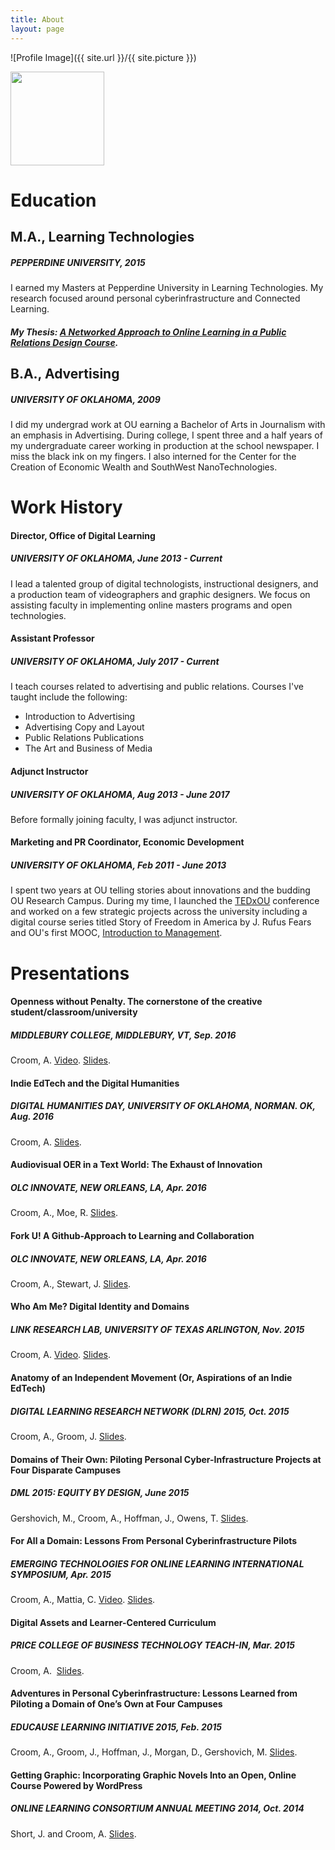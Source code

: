 ```yaml
---
title: About
layout: page
---
```

![Profile Image]({{ site.url }}/{{ site.picture }})

<p><img class="aligncenter size-full wp-image-5651 icon-container" src="http://adamcroom.com/wp-content/uploads/2017/07/groveswedding.jpg" alt="" width="150" height="150" /></p>
<h1>Education</h1>
<h2>M.A., Learning Technologies</h2>
<h5>PEPPERDINE UNIVERSITY, 2015</h5>
<p>I earned my Masters at Pepperdine University in Learning Technologies. My research focused around personal cyberinfrastructure and Connected Learning.</p>
<h5>My Thesis: <a href="https://www.scribd.com/doc/271717083/A-Networked-Approach-to-Online-Learning-in-a-Public-Relations-Design-Course">A Networked Approach to Online Learning in a Public Relations Design Course</a>.</h5>
<h2>B.A., Advertising</h2>
<h5>UNIVERSITY OF OKLAHOMA, 2009</h5>
<p class="selectionShareable">I did my undergrad work at OU earning a Bachelor of Arts in Journalism with an emphasis in Advertising. During college, I spent three and a half years of my undergraduate career working in production at the school newspaper. I miss the black ink on my fingers. I also interned for the Center for the Creation of Economic Wealth and SouthWest NanoTechnologies.</p>
<h1 class="selectionShareable">Work History</h1>
<h4>Director, Office of Digital Learning</h4>
<h5>UNIVERSITY OF OKLAHOMA, June 2013 - Current</h5>
<p class="selectionShareable">I lead a talented group of digital technologists, instructional designers, and a production team of videographers and graphic designers. We focus on assisting faculty in implementing online masters programs and open technologies.</p>
<h4>Assistant Professor</h4>
<h5>UNIVERSITY OF OKLAHOMA, July 2017 - Current</h5>
<p class="selectionShareable">I teach courses related to advertising and public relations. Courses I've taught include the following:</p>
<ul>
<li>Introduction to Advertising</li>
<li>Advertising Copy and Layout</li>
<li>Public Relations Publications</li>
<li>The Art and Business of Media</li>
</ul>
<h4>Adjunct Instructor</h4>
<h5>UNIVERSITY OF OKLAHOMA, Aug 2013 - June 2017</h5>
<p class="selectionShareable">Before formally joining faculty, I was adjunct instructor.</p>
<h4>Marketing and PR Coordinator, Economic Development</h4>
<h5>UNIVERSITY OF OKLAHOMA, Feb 2011 - June 2013</h5>
<p class="selectionShareable">I spent two years at OU telling stories about innovations and the budding OU Research Campus. During my time, I launched the <a href="http://tedxou.com">TEDxOU</a> conference and worked on a few strategic projects across the university including a digital course series titled Story of Freedom in America by J. Rufus Fears and OU's first MOOC, <a href="https://newsok.com/article/3759503/first-massive-open-online-course-at-university-of-oklahoma-to-feature-graphic-novel">Introduction to Management</a>.</p>
<h1 class="selectionShareable">Presentations</h1>
<h4>Openness without Penalty. The cornerstone of the creative student/classroom/university</h4>
<h5>MIDDLEBURY COLLEGE, MIDDLEBURY, VT, Sep. 2016</h5>
<p class="selectionShareable">Croom, A. <a href="http://middcreate.net/middcreate-assist/openness-without-penalty-by-adam-croom/">Video</a>. <a href="http://www.slideshare.net/AdamCroom/openness-without-penalty-the-cornerstone-of-the-creative-studentclassroomuniversity">Slides</a>.</p>
<h4>Indie EdTech and the Digital Humanities</h4>
<h5>DIGITAL HUMANITIES DAY, UNIVERSITY OF OKLAHOMA, NORMAN. OK, Aug. 2016</h5>
<p class="selectionShareable">Croom, A. <a href="http://www.slideshare.net/AdamCroom/indie-edtech-and-the-digital-humanities">Slides</a>.</p>
<h4>Audiovisual OER in a Text World: The Exhaust of Innovation</h4>
<h5>OLC INNOVATE, NEW ORLEANS, LA, Apr. 2016</h5>
<p class="selectionShareable">Croom, A., Moe, R. <a href="http://www.slideshare.net/AdamCroom/the-exhaust-of-innovation-olcinnovate-2016">Slides</a>.</p>
<h4>Fork U! A Github-Approach to Learning and Collaboration</h4>
<h5>OLC INNOVATE, NEW ORLEANS, LA, Apr. 2016</h5>
<p class="selectionShareable">Croom, A., Stewart, J. <a href="http://oudiglearn.github.io/olcinnovate-github/#/">Slides</a>.</p>
<h4>Who Am Me? Digital Identity and Domains</h4>
<h5>LINK RESEARCH LAB, UNIVERSITY OF TEXAS ARLINGTON, Nov. 2015</h5>
<p class="selectionShareable">Croom, A. <a href="https://youtu.be/A8RoxfkS388">Video</a>. <a href="http://www.slideshare.net/AdamCroom/who-am-me-digital-identity-domains-and-cyberinfrastructure">Slides</a>.</p>
<h4>Anatomy of an Independent Movement (Or, Aspirations of an Indie EdTech)</h4>
<h5>DIGITAL LEARNING RESEARCH NETWORK (DLRN) 2015, Oct. 2015</h5>
<p class="selectionShareable">Croom, A., Groom, J. <a href="http://www.slideshare.net/AdamCroom/indieedtech-dlrn2015-presentation">Slides</a>.</p>
<h4>Domains of Their Own: Piloting Personal Cyber-Infrastructure Projects at Four Disparate Campuses</h4>
<h5>DML 2015: EQUITY BY DESIGN, June 2015</h5>
<p class="selectionShareable">Gershovich, M., Croom, A., Hoffman, J., Owens, T. <a href="http://www.slideshare.net/AdamCroom/a-domain-pilot-at-the-university-of-oklahoma" target="_blank" rel="noopener">Slides</a>.</p>
<h4>For All a Domain: Lessons From Personal Cyberinfrastructure Pilots</h4>
<h5>EMERGING TECHNOLOGIES FOR ONLINE LEARNING INTERNATIONAL SYMPOSIUM, Apr. 2015</h5>
<p class="selectionShareable">Croom, A., Mattia, C. <a href="http://events.mediasite.com/Mediasite/Play/87a37e297618436cb5ad7ee594acbda41d">Video</a>. <a href="http://www.slideshare.net/AdamCroom/adam-croom-et4online-presentation">Slides</a>.</p>
<h4>Digital Assets and Learner-Centered Curriculum</h4>
<h5>PRICE COLLEGE OF BUSINESS TECHNOLOGY TEACH-IN, Mar. 2015</h5>
<p class="selectionShareable">Croom, A.  <a href="http://www.slideshare.net/AdamCroom/leveraging-digital-assets-to-enhance-your-class" target="_blank" rel="noopener">Slides</a>.</p>
<h4>Adventures in Personal Cyberinfrastructure: Lessons Learned from Piloting a Domain of One’s Own at Four Campuses</h4>
<h5>EDUCAUSE LEARNING INITIATIVE 2015, Feb. 2015</h5>
<p class="selectionShareable">Croom, A., Groom, J., Hoffman, J., Morgan, D., Gershovich, M. <a href="http://www.slideshare.net/AdamCroom/adam-croom-educase-eli-2015-presentation">Slides</a>.</p>
<h4>Getting Graphic: Incorporating Graphic Novels Into an Open, Online Course Powered by WordPress</h4>
<h5>ONLINE LEARNING CONSORTIUM ANNUAL MEETING 2014, Oct. 2014</h5>
<p class="selectionShareable">Short, J. and Croom, A. <a href="http://www.slideshare.net/AdamCroom/getting-graphic-incorporating-graphic-novels-into-an-open-online-course-powered-by-wordpress">Slides</a>.</p>
